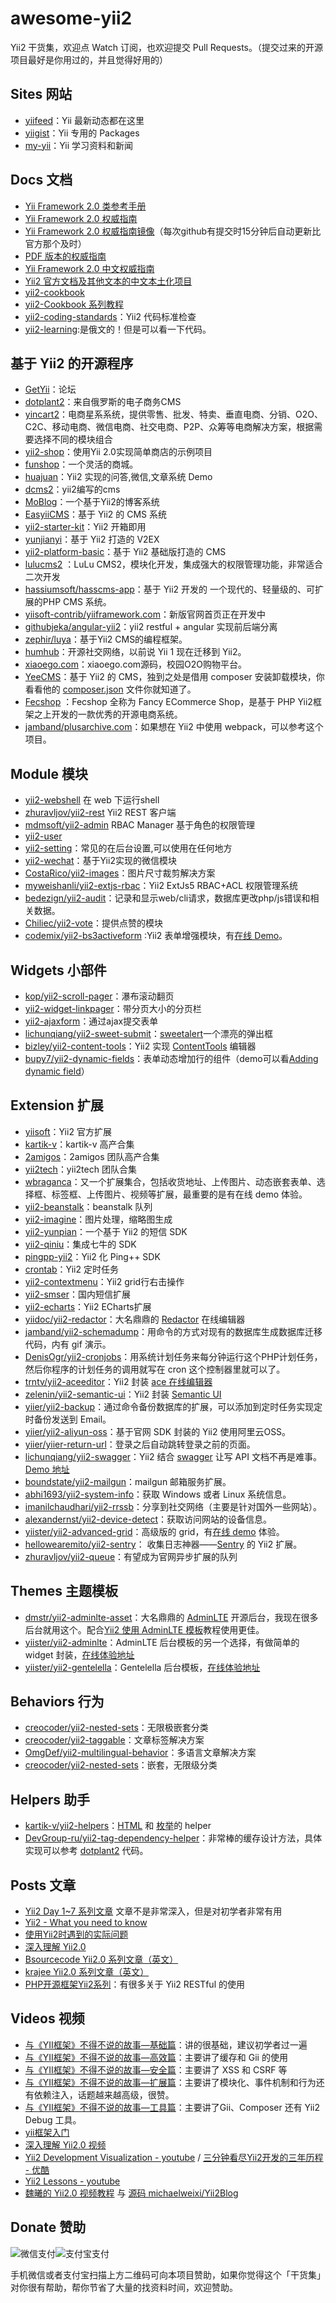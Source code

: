 awesome-yii2
================
Yii2 干货集，欢迎点 Watch 订阅，也欢迎提交 Pull Requests。（提交过来的开源项目最好是你用过的，并且觉得好用的）

## Sites 网站

- [yiifeed](http://yiifeed.com/)：Yii 最新动态都在这里
- [yiigist](https://yiigist.com/)：Yii 专用的 Packages
- [my-yii](https://www.my-yii.com/)：Yii 学习资料和新闻

## Docs 文档

- [Yii Framework 2.0 类参考手册](http://www.yiiframework.com/doc-2.0/index.html)
- [Yii Framework 2.0 权威指南](http://www.yiiframework.com/doc-2.0/guide-index.html)
- [Yii Framework 2.0 权威指南镜像](http://stuff.cebe.cc/yii2docs/)（每次github有提交时15分钟后自动更新比官方那个及时）
- [PDF 版本的权威指南](http://stuff.cebe.cc/yii2-guide.pdf)
- [Yii Framework 2.0 中文权威指南 ](https://github.com/yiisoft/yii2/tree/master/docs/guide-zh-CN)
- [Yii2 官方文档及其他文本的中文本土化项目](https://github.com/yii2-chinesization/yii2-zh-cn)
- [yii2-cookbook](https://github.com/samdark/yii2-cookbook)
- [yii2-Cookbook 系列教程](http://www.tutorial-zoo.com/yii-2)
- [yii2-coding-standards](https://github.com/yiisoft/yii2-coding-standards)：Yii2 代码标准检查
- [yii2-learning](http://dixonsatit.github.io/yii2-learning/):是俄文的！但是可以看一下代码。


## 基于 Yii2 的开源程序

- [GetYii](https://github.com/iiyii/getyii)：论坛
- [dotplant2](https://github.com/DevGroup-ru/dotplant2)：来自俄罗斯的电子商务CMS
- [yincart2](https://github.com/yincart2/galaxy)：电商星系系统，提供零售、批发、特卖、垂直电商、分销、O2O、C2C、移动电商、微信电商、社交电商、P2P、众筹等电商解决方案，根据需要选择不同的模块组合
- [yii2-shop](https://github.com/samdark/yii2-shop)：使用Yii 2.0实现简单商店的示例项目
- [funshop](https://github.com/funson86/funshop)：一个灵活的商城。
- [huajuan](https://github.com/callmez/huajuan)：Yii2 实现的问答,微信,文章系统 Demo
- [dcms2](https://github.com/djfly/dcms2)：yii2编写的cms
- [MoBlog](https://github.com/mojifan/MoBlog)：一个基于Yii2的博客系统
- [EasyiiCMS](https://github.com/noumo/easyii)：基于 Yii2 的 CMS 系统
- [yii2-starter-kit](https://github.com/trntv/yii2-starter-kit)：Yii2 开箱即用
- [yunjianyi](https://github.com/chonder/yunjianyi)：基于 Yii2 打造的 V2EX
- [yii2-platform-basic](https://github.com/gromver/yii2-platform-basic)：基于 Yii2  基础版打造的 CMS
- [lulucms2](https://github.com/yiifans/lulucms2) ：LuLu CMS2，模块化开发，集成强大的权限管理功能，非常适合二次开发
- [hassiumsoft/hasscms-app](https://github.com/hassiumsoft/hasscms-app)：基于 Yii2 开发的 一个现代的、轻量级的、可扩展的PHP CMS 系统。
- [yiisoft-contrib/yiiframework.com](https://github.com/yiisoft-contrib/yiiframework.com)：新版官网首页正在开发中
- [githubjeka/angular-yii2](https://github.com/githubjeka/angular-yii2)：yii2 restful + angular 实现前后端分离
- [zephir/luya](https://github.com/zephir/luya)：基于Yii2 CMS的编程框架。
- [humhub](https://github.com/humhub/humhub)：开源社交网络，以前说 Yii 1 现在迁移到 Yii2。
- [xiaoego.com](https://github.com/daixianceng/xiaoego.com)：xiaoego.com源码，校园O2O购物平台。
- [YeeCMS](https://github.com/yeesoft/yii2-yee-cms)：基于 Yii2 的 CMS，独到之处是借用 composer 安装卸载模块，你看看他的 [composer.json](https://github.com/yeesoft/yii2-yee-cms/blob/master/composer.json) 文件你就知道了。
- [Fecshop](https://github.com/fancyecommerce/yii2_fecshop) ：Fecshop 全称为 Fancy ECommerce Shop，是基于 PHP Yii2框架之上开发的一款优秀的开源电商系统。
- [jamband/plusarchive.com](https://github.com/jamband/plusarchive.com)：如果想在 Yii2 中使用 webpack，可以参考这个项目。

## Module 模块

- [yii2-webshell](https://github.com/samdark/yii2-webshell) 在 web 下运行shell
- [zhuravljov/yii2-rest](https://github.com/zhuravljov/yii2-rest) Yii2 REST 客户端
- [mdmsoft/yii2-admin](https://github.com/mdmsoft/yii2-admin) RBAC Manager 基于角色的权限管理
- [yii2-user](https://github.com/dektrium/yii2-user)
- [yii2-setting](https://github.com/funson86/yii2-setting)：常见的在后台设置,可以使用在任何地方
- [yii2-wechat](https://github.com/callmez/yii2-wechat)：基于Yii2实现的微信模块
- [CostaRico/yii2-images](https://github.com/CostaRico/yii2-images)：图片尺寸裁剪解决方案
- [myweishanli/yii2-extjs-rbac](https://github.com/myweishanli/yii2-extjs-rbac)：Yii2 ExtJs5 RBAC+ACL 权限管理系统
- [bedezign/yii2-audit](https://github.com/bedezign/yii2-audit)：记录和显示web/cli请求，数据库更改php/js错误和相关数据。
- [Chiliec/yii2-vote](https://github.com/Chiliec/yii2-vote)：提供点赞的模块
- [codemix/yii2-bs3activeform](https://github.com/codemix/yii2-bs3activeform) :Yii2 表单增强模块，有[在线 Demo](http://codemix.github.io/yii2-bs3activeform/index.html)。


## Widgets 小部件

- [kop/yii2-scroll-pager](https://github.com/kop/yii2-scroll-pager)：瀑布滚动翻页
- [yii2-widget-linkpager](https://github.com/liyunfang/yii2-widget-linkpager)：带分页大小的分页栏
- [yii2-ajaxform](https://github.com/lichunqiang/yii2-ajaxform)：通过ajax提交表单
- [lichunqiang/yii2-sweet-submit](https://github.com/lichunqiang/yii2-sweet-submit)：[sweetalert](https://github.com/t4t5/sweetalert)一个漂亮的弹出框
- [bizley/yii2-content-tools](https://github.com/bizley/yii2-content-tools)：Yii2 实现 [ContentTools](http://getcontenttools.com/) 编辑器
- [bupy7/yii2-dynamic-fields](https://github.com/bupy7/yii2-dynamic-fields)：表单动态增加行的组件（demo可以看[Adding dynamic field](http://formvalidation.io/examples/adding-dynamic-field/)）


## Extension 扩展

- [yiisoft](https://github.com/yiisoft)：Yii2 官方扩展
- [kartik-v](http://demos.krajee.com/)：kartik-v 高产合集
- [2amigos](http://yiiwheels.com/)：2amigos 团队高产合集
- [yii2tech](https://github.com/yii2tech)：yii2tech 团队合集
- [wbraganca](http://wbraganca.com/yii2extensions)：又一个扩展集合，包括收货地址、上传图片、动态嵌套表单、选择框、标签框、上传图片、视频等扩展，最重要的是有在线 demo 体验。
- [yii2-beanstalk](https://github.com/udokmeci/yii2-beanstalk)：beanstalk 队列
- [yii2-imagine](https://github.com/yiisoft/yii2-imagine)：图片处理，缩略图生成
- [yii2-yunpian](https://github.com/dcb9/yii2-yunpian)：一个基于 Yii2 的短信 SDK
- [yii2-qiniu](https://github.com/dcb9/yii2-qiniu)：集成七牛的 SDK
- [pingpp-yii2](https://github.com/idarex/pingpp-yii2)：Yii2 化 Ping++ SDK
- [crontab](https://github.com/yii2tech/crontab)：Yii2 定时任务
- [yii2-contextmenu](https://github.com/liyunfang/yii2-contextmenu)：Yii2 grid行右击操作
- [yii2-smser](https://github.com/daixianceng/yii2-smser)：国内短信扩展
- [yii2-echarts](https://github.com/daixianceng/yii2-echarts)：Yii2 ECharts扩展
- [yiidoc/yii2-redactor](https://github.com/yiidoc/yii2-redactor)：大名鼎鼎的 [Redactor](http://imperavi.com/redactor/) 在线编辑器
- [jamband/yii2-schemadump](https://github.com/jamband/yii2-schemadump)：用命令的方式对现有的数据库生成数据库迁移代码，内有 gif 演示。
- [DenisOgr/yii2-cronjobs](https://github.com/DenisOgr/yii2-cronjobs)：用系统计划任务来每分钟运行这个PHP计划任务，然后你程序的计划任务的调用就写在 cron 这个控制器里就可以了。
- [trntv/yii2-aceeditor](https://github.com/trntv/yii2-aceeditor)：Yii2 封装 [ace 在线编辑器](https://ace.c9.io/)
- [zelenin/yii2-semantic-ui](https://github.com/zelenin/yii2-semantic-ui)：Yii2 封装 [Semantic UI](http://semantic-ui.com/)
- [yiier/yii2-backup](https://github.com/yiier/yii2-backup)：通过命令备份数据库的扩展，可以添加到定时任务实现定时备份发送到 Email。
- [yiier/yii2-aliyun-oss](https://github.com/yiier/yii2-aliyun-oss)：基于官网 SDK 封装的 Yii2 使用阿里云OSS。
- [yiier/yiier-return-url](https://github.com/yiier/yiier-return-url)：登录之后自动跳转登录之前的页面。
- [lichunqiang/yii2-swagger](https://github.com/lichunqiang/yii2-swagger)：Yii2 结合 [swagger](http://swagger.io/) 让写 API 文档不再是难事。[Demo 地址](https://github.com/lichunqiang/yii2-swagger-demo)
- [boundstate/yii2-mailgun](https://github.com/boundstate/yii2-mailgun)：mailgun 邮箱服务扩展。
- [abhi1693/yii2-system-info](https://github.com/abhi1693/yii2-system-info)：获取 Windows 或者 Linux 系统信息。
- [imanilchaudhari/yii2-rrssb](https://github.com/imanilchaudhari/yii2-rrssb)：分享到社交网络（主要是针对国外一些网站）。
- [alexandernst/yii2-device-detect](https://github.com/alexandernst/yii2-device-detect)：获取访问网站的设备信息。
- [yiister/yii2-advanced-grid](https://github.com/yiister/yii2-advanced-grid)：高级版的 grid，有[在线 demo](http://yiister.ru/projects/advanced-grid) 体验。
- [hellowearemito/yii2-sentry](https://github.com/hellowearemito/yii2-sentry)： 收集日志神器——[Sentry](https://getsentry.com/) 的 Yii2 扩展。
- [zhuravljov/yii2-queue](https://github.com/zhuravljov/yii2-queue)：有望成为官网异步扩展的队列

## Themes 主题模板

- [dmstr/yii2-adminlte-asset](https://github.com/dmstr/yii2-adminlte-asset)：大名鼎鼎的 [AdminLTE](https://github.com/almasaeed2010/AdminLTE) 开源后台，我现在很多后台就用这个。配合[Yii2 使用 AdminLTE 模板](http://www.getyii.com/topic/564)教程使用更佳。
- [yiister/yii2-adminlte](https://github.com/yiister/yii2-adminlte)：AdminLTE 后台模板的另一个选择，有做简单的 widget 封装，[在线体验地址](http://adminlte.yiister.ru/)
- [yiister/yii2-gentelella](https://github.com/yiister/yii2-gentelella)：Gentelella 后台模板，[在线体验地址](http://gentelella.yiister.ru/)

## Behaviors 行为

- [creocoder/yii2-nested-sets](https://github.com/creocoder/yii2-nested-sets)：无限极嵌套分类
- [creocoder/yii2-taggable](https://github.com/creocoder/yii2-taggable)：文章标签解决方案
- [OmgDef/yii2-multilingual-behavior](https://github.com/OmgDef/yii2-multilingual-behavior)：多语言文章解决方案
- [creocoder/yii2-nested-sets](https://github.com/creocoder/yii2-nested-sets)：嵌套，无限级分类

## Helpers 助手

- [kartik-v/yii2-helpers](https://github.com/kartik-v/yii2-helpers)：[HTML](http://demos.krajee.com/helper-functions/html) 和 [枚举](http://demos.krajee.com/helper-functions/enum)的 helper
- [DevGroup-ru/yii2-tag-dependency-helper](https://github.com/DevGroup-ru/yii2-tag-dependency-helper)：非常棒的缓存设计方法，具体实现可以参考 [dotplant2](https://github.com/DevGroup-ru/dotplant2) 代码。

## Posts 文章

- [Yii2 Day 1~7 系列文章](http://my.oschina.net/u/248080/blog?catalog=3273266) 文章不是非常深入，但是对初学者非常有用
- [Yii2 - What you need to know](http://blog.hashsolutions.in/technology/yii2-need-know/)
- [使用Yii2时遇到的实际问题](http://segmentfault.com/a/1190000002428574)
- [深入理解 Yii2.0](http://www.digpage.com/)
- [Bsourcecode Yii2.0 系列文章（英文）](http://www.bsourcecode.com/yiiframework2/)
- [krajee Yii2.0 系列文章（英文）](http://webtips.krajee.com/tag/yii/)
- [PHP开源框架Yii2系列](http://www.cnblogs.com/ganiks/tag/yii2/)：有很多关于 Yii2 RESTful 的使用


## Videos 视频

- [与《YII框架》不得不说的故事—基础篇](http://www.imooc.com/view/404)：讲的很基础，建议初学者过一遍
- [与《YII框架》不得不说的故事—高效篇](http://www.imooc.com/view/440)：主要讲了缓存和 Gii 的使用
- [与《YII框架》不得不说的故事—安全篇](http://www.imooc.com/learn/467)：主要讲了 XSS 和 CSRF 等
- [与《YII框架》不得不说的故事—扩展篇](http://www.imooc.com/learn/491)：主要讲了模块化、事件机制和行为还有依赖注入，话题越来越高级，很赞。
- [与《YII框架》不得不说的故事—工具篇](http://www.imooc.com/learn/520)：主要讲了Gii、Composer 还有 Yii2 Debug 工具。
- [yii框架入门](http://www.maiziedu.com/course/php/317-3140/)
- [深入理解 Yii2.0 视频](http://v.youku.com/v_show/id_XODY4NDQ5NzA0.html?f=23331432&from=y1.7-1.3)
- [Yii2 Development Visualization - youtube](https://www.youtube.com/watch?v=NMjA5N7kbEQ&feature=youtu.be) / [三分钟看尽Yii2开发的三年历程 - 优酷](http://v.youku.com/v_show/id_XODA4NTIyNjYw.html?from=y1.2-1-87.3.3-1.1-1-1-2)
- [Yii2 Lessons - youtube](https://www.youtube.com/playlist?list=PLRd0zhQj3CBmusDbBzFgg3H20VxLx2mkF)
- [魏曦的 Yii2.0 视频教程](http://i.youku.com/weixistyle) 与 [源码 michaelweixi/Yii2Blog](https://github.com/michaelweixi/Yii2Blog)



## Donate 赞助

![微信支付](https://raw.githubusercontent.com/iiYii/getyii/master/wechat-pay.png)![支付宝支付](https://raw.githubusercontent.com/iiYii/getyii/master/ali-pay.png)

手机微信或者支付宝扫描上方二维码可向本项目赞助，如果你觉得这个「干货集」对你很有帮助，帮你节省了大量的找资料时间，欢迎赞助。
